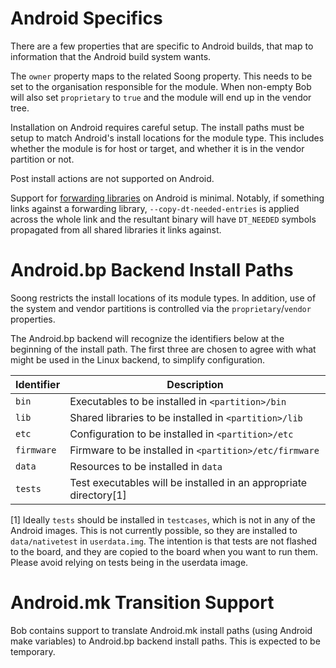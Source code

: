 Android Specifics
=================

There are a few properties that are specific to Android builds,
that map to information that the Android build system wants.

The `owner` property maps to the related Soong property. This needs to
be set to the organisation responsible for the module. When non-empty
Bob will also set `proprietary` to `true` and the module will end up in
the vendor tree.

Installation on Android requires careful setup. The install paths must
be setup to match Android's install locations for the module
type. This includes whether the module is for host or target, and
whether it is in the vendor partition or not.

Post install actions are not supported on Android.

Support for [forwarding libraries](forwarding.md) on Android is
minimal. Notably, if something links against a forwarding library,
`--copy-dt-needed-entries` is applied across the whole link and
the resultant binary will have `DT_NEEDED` symbols propagated from all
shared libraries it links against.

Android.bp Backend Install Paths
===

Soong restricts the install locations of its module types. In addition,
use of the system and vendor partitions is controlled via the
`proprietary`/`vendor` properties.

The Android.bp backend will recognize the identifiers below at the
beginning of the install path. The first three are chosen to agree
with what might be used in the Linux backend, to simplify configuration.

| Identifier | Description |
| --- | --- |
| `bin` | Executables to be installed in `<partition>/bin` |
| `lib` | Shared libraries to be installed in `<partition>/lib` |
| `etc` | Configuration to be installed in `<partition>/etc` |
| `firmware` | Firmware to be installed in `<partition>/etc/firmware` |
| `data` | Resources to be installed in `data` |
| `tests` | Test executables will be installed in an appropriate directory[1] |

[1] Ideally `tests` should be installed in `testcases`, which is not
in any of the Android images. This is not currently possible, so they
are installed to `data/nativetest` in `userdata.img`. The intention is
that tests are not flashed to the board, and they are copied to the
board when you want to run them. Please avoid relying on tests being
in the userdata image.

Android.mk Transition Support
===

Bob contains support to translate Android.mk install paths (using
Android make variables) to Android.bp backend install paths. This is
expected to be temporary.
